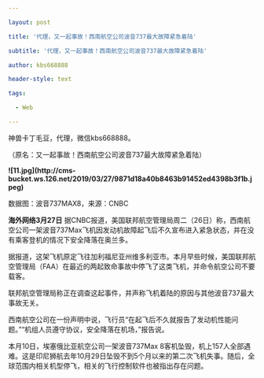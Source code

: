 ---
layout: post
title: '代理，又一起事故！西南航空公司波音737最大故障紧急着陆'
subtitle: '代理，又一起事故！西南航空公司波音737最大故障紧急着陆'
author: kbs668888
header-style: text
tags:
  - Web
---
神兽卡丁毛豆，代理，微信kbs668888。

（原名：又一起事故！西南航空公司波音737最大故障紧急着陆）

 **![11.jpg](http://cms-
bucket.ws.126.net/2019/03/27/9871d18a40b8463b91452ed4398b3f1b.jpeg)**

数据图：波音737MAX8，来源：CNBC

 **海外网络3月27日**
据CNBC报道，美国联邦航空管理局周二（26日）称，西南航空公司一架波音737Max飞机因发动机故障起飞后不久宣布进入紧急状态，并在没有乘客登机的情况下安全降落在奥兰多。

据报道，这架飞机原定飞往加利福尼亚州维多利亚市。本月早些时候，美国联邦航空管理局（FAA）在最近的两起致命事故中停飞了这类飞机，并命令航空公司不要载客。

联邦航空管理局称正在调查这起事件，并声称飞机着陆的原因与其他波音737最大事故无关。

西南航空公司在一份声明中说，飞行员“在起飞后不久就报告了发动机性能问题。”“机组人员遵守协议，安全降落在机场，”报告说。

本月10日，埃塞俄比亚航空公司一架波音737Max
8客机坠毁，机上157人全部遇难。这是印尼狮航去年10月29日坠毁不到5个月以来的第二次飞机失事。随后，全球范围内相关机型停飞，相关的飞行控制软件也被指出存在问题。

